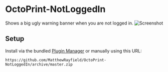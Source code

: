# OctoPrint-NotLoggedIn

Shows a big ugly warning banner when you are not logged in.
![Screenshot](https://s3.amazonaws.com/matthewrayfield.com/misc/OctoPrint-NotLoggedIn.png)

## Setup

Install via the bundled [Plugin Manager](https://github.com/foosel/OctoPrint/wiki/Plugin:-Plugin-Manager)
or manually using this URL:

    https://github.com/MatthewRayfield/OctoPrint-NotLoggedIn/archive/master.zip
